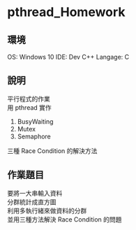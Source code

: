 # pthread_Homework

## 環境

OS: Windows 10
IDE: Dev C++
Langage: C

## 說明

平行程式的作業<br>
用 pthread 實作<br>

1. BusyWaiting
2. Mutex
3. Semaphore

三種 Race Condition 的解決方法<br>

## 作業題目

要將一大串輸入資料<br>
分群統計成直方圖<br>
利用多執行緒來做資料的分群<br>
並用三種方法解決 Race Condition 的問題<br>
